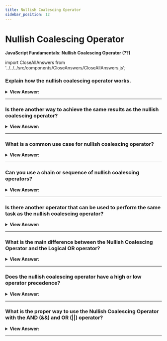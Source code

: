 ```yaml
---
title: Nullish Coalescing Operator
sidebar_position: 12
---
```


# Nullish Coalescing Operator

**JavaScript Fundamentals: Nullish Coalescing Operator (??)**

<head>
  <title>Nullish Coalescing Operator - JavaScript Interview Questions & Answers</title>
  <meta charSet="utf-8" />
</head>

import CloseAllAnswers from '../../../src/components/CloseAnswers/CloseAllAnswers.js';

<CloseAllAnswer />

### Explain how the nullish coalescing operator works.

<details>
  <summary><strong>View Answer:</strong></summary>
  <div>
  <div><strong>Interview Response:</strong> The nullish coalescing operator returns the first argument if it is not null or undefined. Otherwise, the second one.</div><br />
  <div><strong>Technical Response:</strong> In simple terms, the ?? returns the first argument if it is not null/undefined. Otherwise, the second one.<br /><br />
  <strong>Example:</strong> The nullish coalescing operator is written as two question marks (??).<br /><br />
  <strong>The result of a ?? b is:</strong><br /><br />
    <ol>
      <li>if a is defined, then a,</li>
      <li>if a is not defined, then b.</li>
      <li>The exact look of the window also depends on the browser. We cannot modify it…</li>
      <li>Agree on terms within your team. If a site visitor is called a “user” then we should name related variables currentUser or newUser instead of currentVisitor or newManInTown.</li>
      <li>A variable name is always camelCase and should begin with a noun to differentiate variables from functions, which normally should begin with a verb.</li>
      </ol>
  </div><br />
  <div><strong className="codeExample">Code Example:</strong><br /><br />

  <div></div>

```js
const foo = null ?? 'default string';
console.log(foo);
// expected output: "default string"

const baz = 0 ?? 42;
console.log(baz);
// expected output: 0
```

  </div>
  </div>
</details>

---

### Is there another way to achieve the same results as the nullish coalescing operator?

<details>
  <summary><strong>View Answer:</strong></summary>
  <div>
  <div><strong>Interview Response:</strong> The not equals operator checks the first value to see if it is null or undefined if it is null or undefined it returns the second value.</div><br />
  <div><strong>Technical Response:</strong> Yes, you can use the NOT ! equal operator to check to see if the first value is not equal to null or undefined else return the second value.
  </div><br />
  <div><strong className="codeExample">Code Example:</strong><br /><br />

  <div></div>

```js
// We can rewrite result = a ?? b using the NOT equal (!==) operator.

result = a !== null && a !== undefined ? a : b;
```

  </div>
  </div>
</details>

---

### What is a common use case for nullish coalescing operator?

<details>
  <summary><strong>View Answer:</strong></summary>
  <div>
  <div><strong>Interview Response:</strong> A common use case for the nullish coalescing operator is to provide a default value for a potentially undefined variable.</div><br />
  <div><strong className="codeExample">Code Example:</strong><br /><br />

  <div></div>

```js
// here we show Anonymous if user is not defined
let user;

alert(user ?? 'Anonymous'); // Anonymous

// if the user has any value except null or undefined
let user = 'John';

alert(user ?? 'Anonymous'); // John
```

  </div>
  </div>
</details>

---

### Can you use a chain or sequence of nullish coalescing operators?

<details>
  <summary><strong>View Answer:</strong></summary>
  <div>
  <div><strong>Interview Response:</strong> Yes, we can use a sequence of nullish coalescing operator to select the first value from a list that is not null or undefined.</div><br />
  <div><strong className="codeExample">Code Example:</strong><br /><br />

  <div></div>

```js
let firstName = null;
let lastName = null;
let nickName = 'Supercoder';

// shows the first defined value:
alert(firstName ?? lastName ?? nickName ?? 'Anonymous'); // Supercoder
```

  </div>
  </div>
</details>

---

### Is there another operator that can be used to perform the same task as the nullish coalescing operator?

<details>
  <summary><strong>View Answer:</strong></summary>
  <div>
  <div><strong>Interview Response:</strong> The OR operator can be used in the same way as nullish coalescing operator.</div><br />
  <div><strong className="codeExample">Code Example:</strong><br /><br />

  <div></div>

```js
let firstName = null;
let lastName = null;
let nickName = 'Supercoder';

// shows the first truthy value:
alert(firstName || lastName || nickName || 'Anonymous'); // Supercoder
```

  </div>
  </div>
</details>

---

### What is the main difference between the Nullish Coalescing Operator and the Logical OR operator?

<details>
  <summary><strong>View Answer:</strong></summary>
  <div>
  <div><strong>Interview Response:</strong> The difference is that OR operator returns the first truthy value and nullish operator returns the first defined value.</div><br />
  <div><strong>Technical Response:</strong> The important difference is that OR operator returns the first truthy value and nullish operator returns the first defined value.<br /><br /> In other words, || doesn’t distinguish between false, 0, an empty string "" and null/undefined. They are all the same – falsy values. If any of these is the first argument of ||, then we will get the second argument as the result.<br /><br /> In practice though, we may want to use default value only when the variable is null/undefined. That is, when the value is unknown/not set.
  </div><br />
  <div><strong className="codeExample">Code Example:</strong><br /><br />

  <div></div>

```js
let height = 0;

alert(height || 100); // 100
alert(height ?? 100); // 0
```

  </div>
  </div>
</details>

---

### Does the nullish coalescing operator have a high or low operator precedence?

<details>
  <summary><strong>View Answer:</strong></summary>
  <div>
  <div><strong>Interview Response:</strong> The precedence of the nullish coalescing operators is low according to the MDN.</div><br />
  <div><strong>Technical Response:</strong> The precedence of the ?? operator is rather low: 5 in the MDN table. So, ?? is evaluated before = and ?, but after most other operations, such as +, *. So, if we’d like to choose a value with ?? in an expression with other operators, consider adding parentheses.<br /><br />
  </div><br />
  <div><strong className="codeExample">Code Example:</strong><br /><br />

  <div></div>

```js
let height = null;
let width = null;

// important: use parentheses
let area = (height ?? 100) * (width ?? 50);

alert(area); // 5000
```

  </div>
  </div>
</details>

---

### What is the proper way to use the Nullish Coalescing Operator with the AND (&&) and OR (||) operator?

<details>
  <summary><strong>View Answer:</strong></summary>
  <div>
  <div><strong>Interview Response:</strong> It is not recommended to use the AND operator directly in line with the nullish coalescing operator. You should wrap the AND and OR operator in parentheses as a work around.</div><br />
  <div><strong>Technical Response:</strong> Due to safety reasons, JavaScript forbids using ?? together with && and || operators, unless the precedence is explicitly specified with parentheses.<br />
  </div><br />
  <div><strong className="codeExample">Code Example:</strong><br /><br />

  <div></div>

```js
// this will cause a syntax error
let x = 1 && 2 ?? 3; // Error: Syntax error

// Use explicit parentheses to work around it
let x = (1 && 2) ?? 3; // Works

alert(x); // 2
```

  </div>
  </div>
</details>

---

